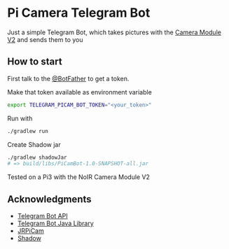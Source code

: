 # Pi Camera Telegram Bot

Just a simple Telegram Bot, which takes pictures with the [Camera Module V2](https://www.raspberrypi.org/products/camera-module-v2/) and sends them to you

## How to start

First talk to the [@BotFather](https://telegram.me/BotFather) to get a token.

Make that token available as environment variable

```bash
export TELEGRAM_PICAM_BOT_TOKEN="<your_token>"
```

Run with

```bash
./gradlew run
```

Create Shadow jar

```bash
./gradlew shadowJar
# => build/libs/PiCamBot-1.0-SNAPSHOT-all.jar
```

Tested on a Pi3 with the NoIR Camera Module V2

## Acknowledgments

* [Telegram Bot API](https://core.telegram.org/api)
* [Telegram Bot Java Library](https://github.com/rubenlagus/TelegramBots)
* [JRPiCam](https://github.com/Hopding/JRPiCam)
* [Shadow](https://github.com/johnrengelman/shadow)